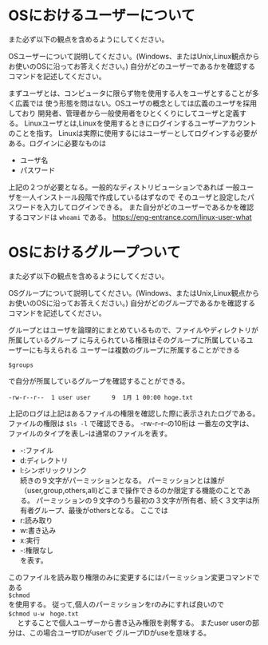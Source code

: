 # OSにおけるユーザーについて
また必ず以下の観点を含めるようにしてください。

OSユーザーについて説明してください。(Windows、またはUnix,Linux観点からお使いのOSに沿ってお答えください。)
自分がどのユーザーであるかを確認するコマンドを記述してください。

まずユーザとは、コンピュータに限らず物を使用する人をユーザとすることが多く広義では
使う形態を問はない。OSユーザの概念としては広義のユーザを採用しており
開発者、管理者から一般使用者をひとくくりにしてユーザと定義する。
Linuxユーザとは,Linuxを使用するときにログインするユーザーアカウントのことを指す。
Linuxは実際に使用するにはユーザーとしてログインする必要がある。ログインに必要なものは
- ユーザ名
- パスワード

上記の２つが必要となる。一般的なディストリビューションであれば
一般ユーザを一人インストール段階で作成しているはずなので
そのユーザと設定したパスワードを入力してログインできる。
また自分がどのユーザーであるかを確認するコマンドは
```whoami```
である。
https://eng-entrance.com/linux-user-what

# OSにおけるグループついて
また必ず以下の観点を含めるようにしてください。

OSグループについて説明してください。(Windows、またはUnix,Linux観点からお使いのOSに沿ってお答えください。)
自分がどのグループであるかを確認するコマンドを記述してください。

グループとはユーザを論理的にまとめているもので、ファイルやディレクトリが所属しているグループ
に与えられている権限はそのグループに所属しているユーザーにも与えられる
ユーザーは複数のグループに所属することができる
```
$groups
```
で自分が所属しているグループを確認することができる。

```
-rw-r--r--  1 user user      9  1月 1 00:00 hoge.txt
```

上記のログは上記はあるファイルの権限を確認した際に表示されたログである。
ファイルの権限は
```$ls -l```
で確認できる。
-rw-r–r–の10桁は
一番左の文字は、ファイルのタイプを表し-は通常のファイルを表す。
- -:ファイル
- d:ディレクトリ
- l:シンボリックリンク  
続きの９文字がパーミッションとなる。
パーミッションとは誰が（user,group,others,all)どこまで操作できるのか限定する機能のことである。
パーミッションの９文字のうち最初の３文字が所有者、続く３文字は所有者グループ、最後がothersとなる。
ここでは
- r:読み取り
- w:書き込み
- x:実行
- -:権限なし  
を表す。

このファイルを読み取り権限のみに変更するにはパーミッション変更コマンドである  
```$chmod```    
を使用する。
従って,個人のパーミッションをrのみにすれば良いので  
```$chmod u-w　hoge.txt```    
  　
とすることで個人ユーザーから書き込み権限を剥奪する。
またuser userの部分は、この場合ユーザIDがuserで グループIDがuseを意味する。
